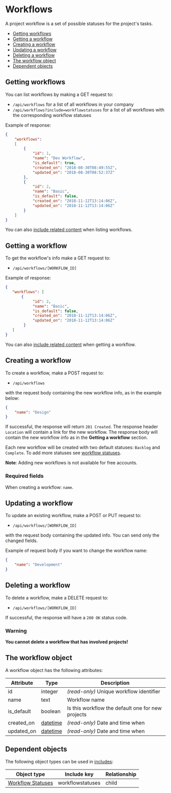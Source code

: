 # Workflows

A project workflow is a set of possible statuses for the project's tasks.

* [Getting workflows](#list)
* [Getting a workflow](#get)
* [Creating a workflow](#create)
* [Updating a workflow](#update)
* [Deleting a workflow](#delete)
* [The workflow object](#object)
* [Dependent objects](#dependencies)

<a name="list"></a>
## Getting workflows

You can list workflows by making a GET request to:

* `/api/workflows` for a list of all workflows in your company
* `/api/workflows?include=workflowstatuses` for a list of all workflows with the corresponding workflow statuses

Example of response:

```json
{
    "workflows":
    [
        {
            "id": 1,
            "name": "Dev Workflow",
            "is_default": true,
            "created_on": "2018-08-30T08:49:55Z",
            "updated_on": "2018-08-30T08:52:37Z"
        },
        {
            "id": 2,
            "name": "Basic",
            "is_default": false,
            "created_on": "2018-11-12T13:14:06Z",
            "updated_on": "2018-11-12T13:14:06Z"
        }
    ]
}
```

You can also [include related content](includes.md) when listing workflows.

<a name="get"></a>
## Getting a workflow

To get the workflow's info make a GET request to:

* `/api/workflows/[WORKFLOW_ID]`
 
Example of response:

```json
{
   "workflows": [
       {
            "id": 2,
            "name": "Basic",
            "is_default": false,
            "created_on": "2018-11-12T13:14:06Z",
            "updated_on": "2018-11-12T13:14:06Z"
        }
   ]
}
```

You can also [include related content](includes.md) when getting a workflow.


<a name="create"></a>
## Creating a workflow

To create a workflow, make a POST request to:

* `/api/workflows`

with the request body containing the new workflow info, as in the example below:

```json
{
    "name": "Design"
}
```

If successful, the response will return `201 Created`. The response header `Location` will contain a link for the new workflow. The response body will contain the new workflow info as in the **Getting a workflow** section.

Each new workflow will be created with two default statuses: `Backlog` and `Complete`. To add more statuses see [workflow statuses](workflow_statuses.md#create).

**Note**: Adding new workflows is not available for free accounts.

### Required fields

When creating a workflow: `name`.

<a name="update"></a>
## Updating a workflow

To update an existing workflow, make a POST or PUT request to:

* `/api/workflows/[WORKFLOW_ID]`

with the request body containing the updated info. You can send only the changed fields.

Example of request body if you want to change the workflow name:

```json
{
    "name": "Development"
}
```

<a name="delete"></a>
## Deleting a workflow

To delete a workflow, make a DELETE request to:

* `/api/workflows/[WORKFLOW_ID]`

If successful, the response will have a `200 OK` status code.

### Warning

**You cannot delete a workflow that has involved projects!**

<a name="object"></a>
## The workflow object

A workflow object has the following attributes:

Attribute|Type|Description
---------|----|-----------
id | integer | _(read-only)_ Unique workflow identifier
name | text | Workflow name
is_default | boolean | Is this workflow the default one for new projects
created_on | [datetime](datetime.md) | _(read-only)_ Date and time when 
updated_on | [datetime](datetime.md) | _(read-only)_ Date and time when 

<a name="dependencies"></a>
## Dependent objects

The following object types can be used in [includes](includes.md):


Object type|Include key|Relationship
-----------|-----------|----
[Workflow Statuses](workflow_statuses.md) | workflowstatuses | child
